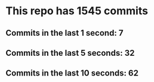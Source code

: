 # This repo has 1545 commits

## Commits in the last 1 second: 7
## Commits in the last 5 seconds: 32
## Commits in the last 10 seconds: 62
